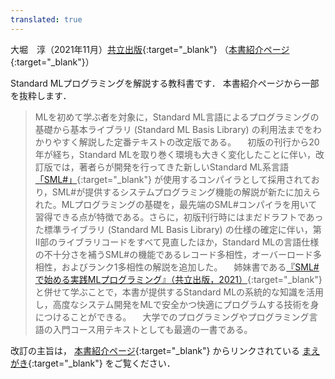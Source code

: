 ```yaml
---
translated: true
---
```

大堀　淳（2021年11月）[共立出版](https://www.kyoritsu-pub.co.jp/){:target="_blank"} （[本書紹介ページ](https://www.kyoritsu-pub.co.jp/bookdetail/9784320124806){:target="_blank"}）

Standard MLプログラミングを解説する教科書です．
本書紹介ページから一部を抜粋します．

> MLを初めて学ぶ者を対象に，Standard ML言語によるプログラミングの基礎から基本ライブラリ (Standard ML Basis Library) の利用法までをわかりやすく解説した定番テキストの改定版である。
　初版の刊行から20年が経ち，Standard MLを取り巻く環境も大きく変化したことに伴い，改訂版では，著者らが開発を行ってきた新しいStandard ML系言語
[「SML#」](https://smlsharp.github.io/ja/){:target="_blank"}
が使用するコンパイラとして採用されており，SML#が提供するシステムプログラミング機能の解説が新たに加えられた。MLプログラミングの基礎を，最先端のSML#コンパイラを用いて習得できる点が特徴である。さらに，初版刊行時にはまだドラフトであった標準ライブラリ (Standard ML Basis Library) の仕様の確定に伴い，第Ⅱ部のライブラリコードをすべて見直したほか，Standard MLの言語仕様の不十分さを補うSML#の機能であるレコード多相性，オーバーロード多相性，およびランク1多相性の解説を追加した。
　姉妹書である[『SML#で始める実践MLプログラミング』（共立出版，2021）](https://www.kyoritsu-pub.co.jp/bookdetail/9784320124714){:target="_blank"}と併せて学ぶことで，本書が提供するStandard MLの系統的な知識を活用し，高度なシステム開発をMLで安全かつ快適にプログラムする技術を身につけることができる。
　大学でのプログラミングやプログラミング言語の入門コース用テキストとしても最適の一書である。

改訂の主旨は，
[本書紹介ページ](https://www.kyoritsu-pub.co.jp/bookdetail/9784320124806){:target="_blank"}
からリンクされている
[まえがき](https://www.kyoritsu-pub.co.jp/app/file/goods_contents/3831.pdf){:target="_blank"}
をご覧ください．


